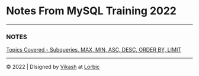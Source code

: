# Notes From MySQL Training 2022

---

### NOTES

[Topics Covered - Subqueries, MAX, MIN, ASC, DESC, ORDER BY, LIMIT](./23-02-2022)  


---
&copy; 2022 | DIsigned by [Vikash](https://github.com/vk4s) at [Lorbic](https://www.lorbic.com)
